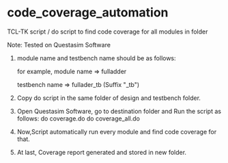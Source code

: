 # code_coverage_automation
TCL-TK script / do script to find code coverage for all modules in folder 

Note: Tested on Questasim Software

1. module name and testbench name should be as follows:
   
   for example, 
    module name => fulladder
    
    testbench name => fullader_tb (Suffix "_tb")

2. Copy do script in the same folder of design and testbench folder.

3. Open Questasim Software, go to destination folder and Run the script as follows:
    do coverage.do 
    do coverage_all.do

4. Now,Script automatically run every module and find code coverage for that. 

5. At last, Coverage report generated and stored in new folder.
